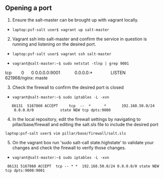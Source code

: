 Opening a port
--------------

1.  Ensure the salt-master can be brought up with vagrant locally. 

-   `laptop:psf-salt user$ vagrant up salt-master`

2.  Vagrant ssh into salt-master and confirm the service in question is running and listening on the desired port.

-   `laptop:psf-salt user$ vagrant ssh salt-master`

-   `vagrant@salt-master:~$ sudo netstat -tlnp | grep 9001`

tcp        0      0 0.0.0.0:9001            0.0.0.0:*               LISTEN      621968/nginx: maste

3.  Check the firewall to confirm the desired port is closed

-   `vagrant@salt-master:~$ sudo iptables -L -xvn`  

```
   86131  5167860 ACCEPT     tcp  --  *      *       192.168.50.0/24      0.0.0.0/0            state NEW tcp dpts:9000
```

4.  In the local repository, edit the firewall settings by navigating to pillar/base/firewall and editing the salt.sls file to include the desired port

`laptop:psf-salt user$ vim pillar/base/firewall/salt.sls`

5. On the vagrant box run 'sudo salt-call state.highstate' to validate your changes and check the firewall to verify those changes.

- `vagrant@salt-master:~$ sudo iptables -L -xvn`

```
 86131 5167860 ACCEPT  tcp -- * *  192.168.50.0/24 0.0.0.0/0 state NEW tcp dpts:9000:9001
```
